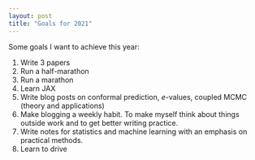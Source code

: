 ```yaml
---
layout: post
title: "Goals for 2021"
---
```


Some goals I want to achieve this year:

1. Write 3 papers
2. Run a half-marathon
3. Run a marathon
4. Learn JAX
4. Write blog posts on conformal prediction, $e$-values, coupled MCMC (theory and applications)
5. Make blogging a weekly habit. To make myself think about things outside work
   and to get better writing practice.
6. Write notes for statistics and machine learning with an emphasis on
   practical methods.
7. Learn to drive

<!-- You’ll find this post in your `_posts` directory. Go ahead and edit it and re-build the site to see your changes. -->
<!-- You can rebuild the site in many different ways, but the most common way is to run `jekyll serve`, which -->
<!-- launches a web server and auto-regenerates your site when a file is updated. -->

<!-- To add new posts, simply add a file in the `_posts` directory that follows the -->
<!-- convention `YYYY-MM-DD-name-of-post.ext` and includes the necessary front -->
<!-- matter. Take a look at the source for this post to get an idea about how it -->
<!-- works. -->

<!-- Jekyll also offers powerful support for code snippets: -->

<!-- {% highlight ruby %} -->
<!-- def print_hi(name) -->
<!--   puts "Hi, #{name}" -->
<!-- end -->
<!-- print_hi('Tom') -->
<!-- #=> prints 'Hi, Tom' to STDOUT. -->
<!-- {% endhighlight %} -->

<!-- Check out the [Jekyll docs][jekyll-docs] for more info on how to get the most -->
<!-- out of Jekyll. File all bugs/feature requests at [Jekyll’s GitHub -->
<!-- repo][jekyll-gh]. If you have questions, you can ask them on [Jekyll -->
<!-- Talk][jekyll-talk]. -->

<!-- [jekyll-docs]: http://jekyllrb.com/docs/home -->
<!-- [jekyll-gh]:   https://github.com/jekyll/jekyll -->
<!-- [jekyll-talk]: https://talk.jekyllrb.com/ -->
